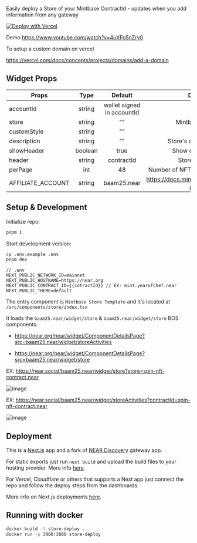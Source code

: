 Easily deploy a Store of your Mintbase ContractId - updates when you add information from any gateway

[![Deploy with Vercel](https://vercel.com/button)](https://vercel.com/new/clone?repository-url=https%3A%2F%2Fgithub.com%2FM-Rb3%2Fstore-deploy&build-command=pnpm%20run%20build&env=NEXT_PUBLIC_NETWORK_ID,NEXT_PUBLIC_HOSTNAME,NEXT_PUBLIC_CONTRACT_ID&envDescription=mainnet-near.org-themecanbeanything&envLink=https%3A%2F%2Fgithub.com%2FM-Rb3%2Fstore-deploy%2Fblob%2Fmain%2F.env.example)

Demo
https://www.youtube.com/watch?v=4uXFo5nZry0


To setup a custom domain on vercel

https://vercel.com/docs/concepts/projects/domains/add-a-domain

## Widget Props

| Props             |  Type   |          Default           |                      Description                      |
| ----------------- | :-----: | :------------------------: | :---------------------------------------------------: |
| accountId         | string  | wallet signed in accountId |                           -                           |
| store             | string  |             ""             |                 Mintbase Contract Id                  |
| customStyle       | string  |             ""             |                           -                           |
| description       | string  |             ""             |              Store's custom description               |
| showHeader        | boolean |            true            |               Show contractId as title                |
| header            | string  |         contractId         |                 Store's custom title                  |
| perPage           |   int   |             48             |         Number of NFTs displayed on each page         |
| AFFILIATE_ACCOUNT | string  |        baam25.near         | https://docs.mintbase.xyz/market/selling-as-affiliate |

## Setup & Development

Initialize repo:

```bash
pnpm i
```

Start development version:

```bash
cp .env.example .env
pnpm dev
```

```
// .env
NEXT_PUBLIC_NETWORK_ID=mainnet
NEXT_PUBLIC_HOSTNAME=https://near.org
NEXT_PUBLIC_CONTRACT_ID={{cotractId}} // EX: mint.yearofchef.near
NEXT_PUBLIC_THEME=default
```

The entry component is `Mintbase Store Template` and it's located at
`/src/components/store/index.tsx`

It loads the `baam25.near/widget/store` &  `baam25.near/widget/store`  BOS components.

- https://near.org/near/widget/ComponentDetailsPage?src=baam25.near/widget/storeActivities

- https://near.org/near/widget/ComponentDetailsPage?src=baam25.near/widget/store

EX: https://near.social/baam25.near/widget/store?store=spin-nft-contract.near

![image](https://github.com/M-Rb3/store-deploy/assets/68287884/a9697c5d-cf59-4f28-8b6f-e48d6a21f13c)

EX: https://near.social/baam25.near/widget/storeActivities?contractId=spin-nft-contract.near

![image](https://github.com/M-Rb3/store-deploy/assets/68287884/2957205d-0771-42b6-a239-df252bfe7181)


## Deployment

This is a [Next.js](https://github.com/vercel/next.js/) app and a fork of [NEAR Discovery](https://github.com/near/near-discovery) gateway app.

For static exports just run `next build` and upload the build files to your hosting provider. More info [here](https://nextjs.org/docs/pages/building-your-application/deploying/static-exports).

For Vercel, Cloudflare or others that supports a Next app just connect the repo and follow the deploy steps from the dashboards.

More info on Next.js deployments [here](https://nextjs.org/docs/pages/building-your-application/deploying/static-exports).

## Running with docker

```bash
docker build -t store-deploy .
docker run -p 3000:3000 store-deploy
```
